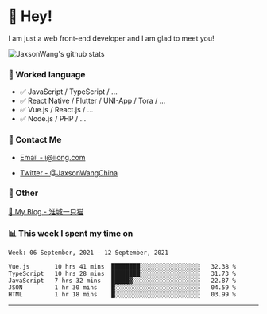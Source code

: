 # 👋 Hey!

I am just a web front-end developer and I am glad to meet you!

![JaxsonWang's github stats](https://github-readme-stats.vercel.app/api?username=JaxsonWang&&show_icons=true&&title_color=1abc9c&&icon_color=1abc9c)


### 📝 Worked language

- ✅ JavaScript / TypeScript / ...
- ✅ React Native / Flutter / UNI-App / Tora / ...
- ✅ Vue.js / React.js / ...
- ✅ Node.js / PHP / ...

### 📮 Contact Me

- [Email - i@iiong.com](mailto:i@iiong.com)

- [Twitter - @JaxsonWangChina](https://twitter.com/JaxsonWangChina)

### 🤪 Other

[📌 My Blog - 淮城一只猫](https://iiong.com)

### 📊 This week I spent my time on

<!--START_SECTION:waka-->
```text
Week: 06 September, 2021 - 12 September, 2021

Vue.js       10 hrs 41 mins  ████████░░░░░░░░░░░░░░░░░   32.38 % 
TypeScript   10 hrs 28 mins  ████████░░░░░░░░░░░░░░░░░   31.73 % 
JavaScript   7 hrs 32 mins   █████▓░░░░░░░░░░░░░░░░░░░   22.87 % 
JSON         1 hr 30 mins    █░░░░░░░░░░░░░░░░░░░░░░░░   04.59 % 
HTML         1 hr 18 mins    █░░░░░░░░░░░░░░░░░░░░░░░░   03.99 % 
```
<!--END_SECTION:waka-->

---
